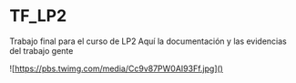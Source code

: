 # TF_LP2
Trabajo final para el curso de LP2
Aquí la documentación y las evidencias del trabajo gente

![https://pbs.twimg.com/media/Cc9v87PW0AI93Ff.jpg]()

